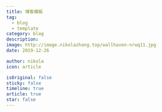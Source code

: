 ```yaml
---
title: 博客模板
tag:
  - blog
  - template
category: blog
description:
image: http://image.nikolazhang.top/wallhaven-nrwq11.jpg
date: 2019-12-26

author: nikola
icon: article

isOriginal: false
sticky: false
timeline: true
article: true
star: false
---
```





